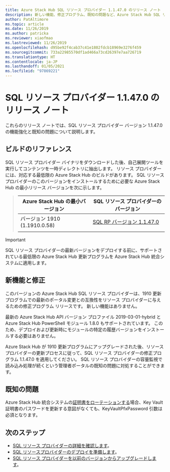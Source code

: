 ```yaml
---
title: Azure Stack Hub SQL リソース プロバイダー 1.1.47.0 のリリース ノート
description: 新しい機能、修正プログラム、既知の問題など、Azure Stack Hub SQL リソース プロバイダー更新プログラムの最新情報をご覧ください。
author: PatAltimore
ms.topic: article
ms.date: 11/26/2019
ms.author: patricka
ms.reviewer: xiaofmao
ms.lastreviewed: 11/26/2019
ms.openlocfilehash: d95be92f4cab37c41e1802fdcb18969e3276f459
ms.sourcegitcommit: 733a22985570df1ad466a73cd26397e7aa726719
ms.translationtype: HT
ms.contentlocale: ja-JP
ms.lasthandoff: 01/05/2021
ms.locfileid: "97869221"
---
```

# <a name="sql-resource-provider-11470-release-notes"></a>SQL リソース プロバイダー 1.1.47.0 のリリース ノート

これらのリリース ノートでは、SQL リソース プロバイダー バージョン 1.1.47.0 の機能強化と既知の問題について説明します。

## <a name="build-reference"></a>ビルドのリファレンス

SQL リソース プロバイダー バイナリをダウンロードした後、自己展開ツールを実行してコンテンツを一時ディレクトリに抽出します。 リソース プロバイダーには、対応する最低限の Azure Stack Hub のビルドがあります。 SQL リソース プロバイダーのこのバージョンをインストールするために必要な Azure Stack Hub の最小リリース バージョンを次に示します。

> |Azure Stack Hub の最小バージョン|SQL リソース プロバイダーのバージョン|
> |-----|-----|
> |バージョン 1910 (1.1910.0.58)|[SQL RP バージョン 1.1.47.0](https://aka.ms/azurestacksqlrp11470)|  
> |     |     |

> [!IMPORTANT]
> SQL リソース プロバイダーの最新バージョンをデプロイする前に、サポートされている最低限の Azure Stack Hub 更新プログラムを Azure Stack Hub 統合システムに適用します。

## <a name="new-features-and-fixes"></a>新機能と修正

このバージョンの Azure Stack Hub SQL リソース プロバイダーは、1910 更新プログラムでの最新のポータル変更との互換性をリソース プロバイダーに与えるための修正プログラム リリースです。 新しい機能はありません。

最新の Azure Stack Hub API バージョン プロファイル 2019-03-01-hybrid と Azure Stack Hub PowerShell モジュール 1.8.0 もサポートされています。 このため、デプロイおよび更新時にモジュールの特定の履歴バージョンをインストールする必要はありません。

Azure Stack Hub が 1910 更新プログラムにアップグレードされた後、リソース プロバイダーの更新プロセスに従って、SQL リソース プロバイダーの修正プログラム 1.1.47.0 を適用してください。 SQL リソース プロバイダーの容量監視で読み込み処理が続くという管理者ポータルの既知の問題に対処することができます。

## <a name="known-issues"></a>既知の問題

Azure Stack Hub 統合システムの[証明書をローテーションする](azure-stack-mysql-resource-provider-maintain.md#secrets-rotation)場合、Key Vault 証明書のパスワードを更新する意図がなくても、KeyVaultPfxPassword 引数は必須となります。

## <a name="next-steps"></a>次のステップ

- [SQL リソース プロバイダーの詳細を確認します](azure-stack-sql-resource-provider.md)。
- [SQL リソースプロバイダーのデプロイを準備します](azure-stack-sql-resource-provider-deploy.md#prerequisites)。
- [SQL リソース プロバイダーを以前のバージョンからアップグレードします](azure-stack-sql-resource-provider-update.md)。

